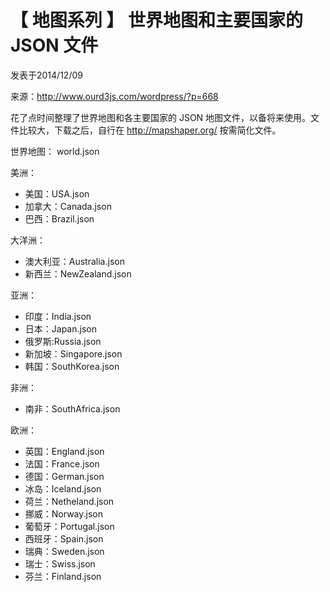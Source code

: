 
# 【 地图系列 】 世界地图和主要国家的 JSON 文件

发表于2014/12/09	

来源：http://www.ourd3js.com/wordpress/?p=668

花了点时间整理了世界地图和各主要国家的 JSON 地图文件，以备将来使用。文件比较大，下载之后，自行在 http://mapshaper.org/ 按需简化文件。

世界地图： world.json

美洲：

* 美国：USA.json
* 加拿大：Canada.json   
* 巴西：Brazil.json

大洋洲：

* 澳大利亚：Australia.json
* 新西兰：NewZealand.json

亚洲：

* 印度：India.json
* 日本：Japan.json
* 俄罗斯:Russia.json
* 新加坡：Singapore.json
* 韩国：SouthKorea.json

非洲：

* 南非：SouthAfrica.json

欧洲：

* 英国：England.json
* 法国：France.json
* 德国：German.json
* 冰岛：Iceland.json
* 荷兰：Netheland.json
* 挪威：Norway.json
* 葡萄牙：Portugal.json
* 西班牙：Spain.json
* 瑞典：Sweden.json
* 瑞士：Swiss.json
* 芬兰：Finland.json
